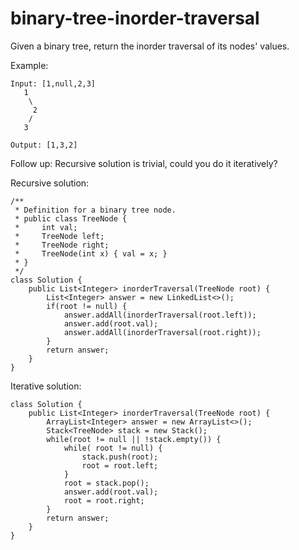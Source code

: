 # binary-tree-inorder-traversal
Given a binary tree, return the inorder traversal of its nodes' values.

Example:
```
Input: [1,null,2,3]
   1
    \
     2
    /
   3

Output: [1,3,2]
```
Follow up: Recursive solution is trivial, could you do it iteratively?

Recursive solution:

```
/**
 * Definition for a binary tree node.
 * public class TreeNode {
 *     int val;
 *     TreeNode left;
 *     TreeNode right;
 *     TreeNode(int x) { val = x; }
 * }
 */
class Solution {
    public List<Integer> inorderTraversal(TreeNode root) {
        List<Integer> answer = new LinkedList<>();
        if(root != null) { 
            answer.addAll(inorderTraversal(root.left)); 
            answer.add(root.val);
            answer.addAll(inorderTraversal(root.right));
        }
        return answer;
    }
}
```

Iterative solution:

```
class Solution {
    public List<Integer> inorderTraversal(TreeNode root) {
        ArrayList<Integer> answer = new ArrayList<>();
        Stack<TreeNode> stack = new Stack();
        while(root != null || !stack.empty()) {
            while( root != null) {
                stack.push(root);
                root = root.left;
            }
            root = stack.pop();
            answer.add(root.val);
            root = root.right;            
        }
        return answer;
    }
}
```
